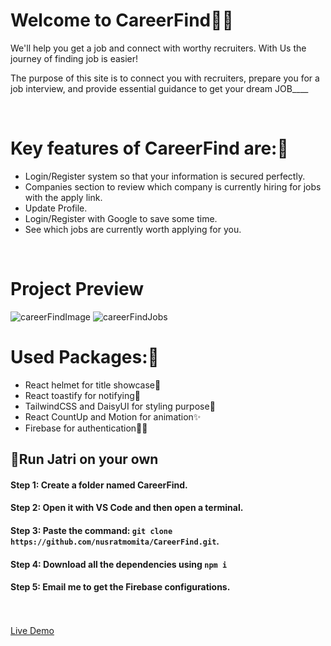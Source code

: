 <h1>Welcome to CareerFind👨‍💻</h1>
<p>We'll help you get a job and connect with worthy recruiters. With Us the journey of finding job is easier!</p>
<p>The purpose of this site is to connect you with recruiters, prepare you for a job interview, and provide essential guidance to get your dream JOB____</p>

<br/>

<h1>Key features of CareerFind are:🎯</h1>
<ul>
  <li>Login/Register system so that your information is secured perfectly.</li>
  <li>Companies section to review which company is currently hiring for jobs with the apply link.</li>
  <li>Update Profile.</li>
  <li>Login/Register with Google to save some time.</li>
  <li>See which jobs are currently worth applying for you.</li>
</ul>

<br/>

<h1>Project Preview</h1>
<img src="https://i.ibb.co.com/GfHrRZ6S/career-Find.png" alt="careerFindImage">
<img src="https://i.ibb.co.com/cS2pdymS/career-Find1.png" alt="careerFindJobs">

<br/>

<h1>Used Packages:📝</h1>
<ul>
  <li>React helmet for title showcase📍</li>
  <li>React toastify for notifying🎇</li>
  <li>TailwindCSS and DaisyUI for styling purpose🎊</li>
  <li>React CountUp and Motion for animation✨</li>
  <li>Firebase for authentication💂‍♂️</li>
</ul>

<h2>🦾Run Jatri on your own</h2>
<h4>Step 1: Create a folder named CareerFind.</h4>
<h4>Step 2: Open it with VS Code and then open a terminal.</h4>
<h4>Step 3: Paste the command: <code>git clone https://github.com/nusratmomita/CareerFind.git</code>.</h4>
<h4>Step 4: Download all the dependencies using <code>npm i</code></h4>
<h4>Step 5: Email me to get the Firebase configurations.</h4>


<br/>
<br/>
<a href="https://careerfind-568f3.web.app/">Live Demo</a>
